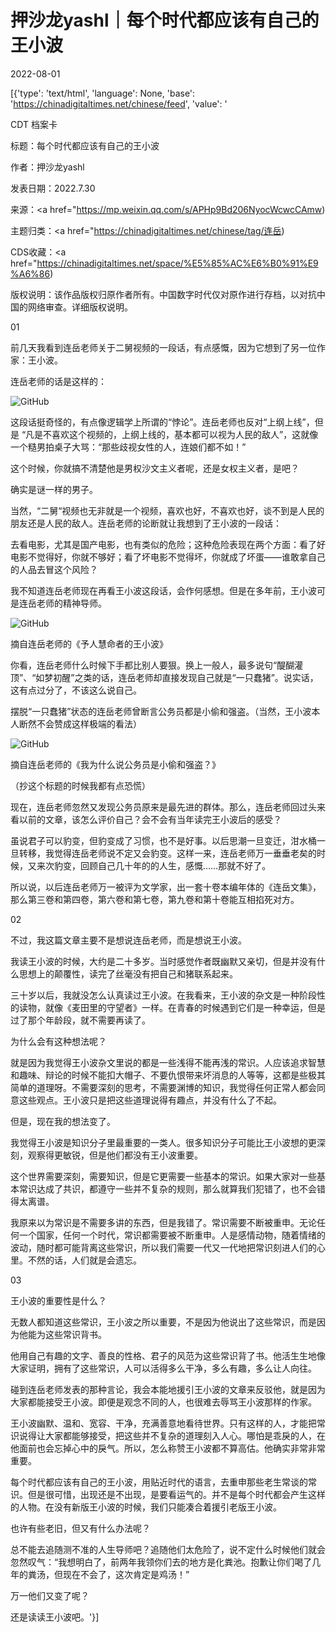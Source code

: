 # 押沙龙yashl｜每个时代都应该有自己的王小波

2022-08-01

[{'type': 'text/html', 'language': None, 'base': 'https://chinadigitaltimes.net/chinese/feed', 'value': '

CDT 档案卡

标题：每个时代都应该有自己的王小波

作者：押沙龙yashl

发表日期：2022.7.30

来源：<a href="https://mp.weixin.qq.com/s/APHp9Bd206NyocWcwcCAmw)

主题归类：<a href="https://chinadigitaltimes.net/chinese/tag/连岳)

CDS收藏：<a href="https://chinadigitaltimes.net/space/%E5%85%AC%E6%B0%91%E9%A6%86)

版权说明：该作品版权归原作者所有。中国数字时代仅对原作进行存档，以对抗中国的网络审查。详细版权说明。





01

前几天我看到连岳老师关于二舅视频的一段话，有点感慨，因为它想到了另一位作家：王小波。

连岳老师的话是这样的：

![GitHub](https://keep.cdt.media/assets/images/a/5/a55118e1/87d8a670.png)

这段话挺奇怪的，有点像逻辑学上所谓的“悖论”。连岳老师也反对“上纲上线”，但是 “凡是不喜欢这个视频的，上纲上线的，基本都可以视为人民的敌人”，这就像一个糙男拍桌子大骂：“那些歧视女性的人，连娘们都不如！”

这个时候，你就搞不清楚他是男权沙文主义者呢，还是女权主义者，是吧？

确实是谜一样的男子。

当然，“二舅“视频也无非就是一个视频，喜欢也好，不喜欢也好，谈不到是人民的朋友还是人民的敌人。连岳老师的论断就让我想到了王小波的一段话：



去看电影，尤其是国产电影，也有类似的危险；这种危险表现在两个方面：看了好电影不觉得好，你就不够好；看了坏电影不觉得坏，你就成了坏蛋——谁敢拿自己的人品去冒这个风险？



我不知道连岳老师现在再看王小波这段话，会作何感想。但是在多年前，王小波可是连岳老师的精神导师。

![GitHub](https://keep.cdt.media/assets/images/a/5/a55118e1/65fb7f9a.png)

摘自连岳老师的《予人慧命者的王小波》

你看，连岳老师什么时候下手都比别人要狠。换上一般人，最多说句“醍醐灌顶”、“如梦初醒”之类的话，连岳老师却直接发现自己就是“一只蠢猪”。说实话，这有点过分了，不该这么说自己。

摆脱“一只蠢猪”状态的连岳老师曾断言公务员都是小偷和强盗。（当然，王小波本人断然不会赞成这样极端的看法）

![GitHub](https://keep.cdt.media/assets/images/a/5/a55118e1/93428928.png)

摘自连岳老师的《我为什么说公务员是小偷和强盗？》

（抄这个标题的时候我都有点恐慌）

现在，连岳老师忽然又发现公务员原来是最先进的群体。那么，连岳老师回过头来看以前的文章，该怎么评价自己？会不会有当年读完王小波后的感受？

虽说君子可以豹变，但豹变成了习惯，也不是好事。以后思潮一旦变迁，泔水桶一旦转移，我觉得连岳老师说不定又会豹变。这样一来，连岳老师万一垂垂老矣的时候，又来次豹变，回顾自己几十年的的人生，感慨……那就不好了。

所以说，以后连岳老师万一被评为文学家，出一套十卷本编年体的《连岳文集》，那么第三卷和第四卷，第六卷和第七卷，第九卷和第十卷能互相掐死对方。

02

不过，我这篇文章主要不是想说连岳老师，而是想说王小波。

我读王小波的时候，大约是二十多岁。当时感觉作者既幽默又亲切，但是并没有什么思想上的颠覆性，读完了丝毫没有把自己和猪联系起来。

三十岁以后，我就没怎么认真读过王小波。在我看来，王小波的杂文是一种阶段性的读物，就像《麦田里的守望者》一样。在青春的时候遇到它们是一种幸运，但是过了那个年龄段，就不需要再读了。

为什么会有这种想法呢？

就是因为我觉得王小波杂文里说的都是一些浅得不能再浅的常识。人应该追求智慧和趣味、辩论的时候不能扣大帽子、不要仇恨带来坏消息的人等等，这都是些极其简单的道理呀。不需要深刻的思考，不需要渊博的知识，我觉得任何正常人都会同意这些观点。王小波只是把这些道理说得有趣点，并没有什么了不起。

但是，现在我的想法变了。

我觉得王小波是知识分子里最重要的一类人。很多知识分子可能比王小波想的更深刻，观察得更敏锐，但是他们都没有王小波重要。

这个世界需要深刻，需要知识，但是它更需要一些基本的常识。如果大家对一些基本常识达成了共识，都遵守一些并不复杂的规则，那么就算我们犯错了，也不会错得太离谱。

我原来以为常识是不需要多讲的东西，但是我错了。常识需要不断被重申。无论任何一个国家，任何一个时代，常识都需要被不断重申。人是感情动物，随着情绪的波动，随时都可能背离这些常识，所以我们需要一代又一代地把常识刻进人们的心里。不然的话，人们就是会遗忘。

03

王小波的重要性是什么？

无数人都知道这些常识，王小波之所以重要，不是因为他说出了这些常识，而是因为他能为这些常识背书。

他用自己有趣的文字、善良的性格、君子的风范为这些常识背了书。他活生生地像大家证明，拥有了这些常识，人可以活得多么干净，多么有趣，多么让人向往。

碰到连岳老师发表的那种言论，我会本能地援引王小波的文章来反驳他，就是因为大家都能接受王小波。即便是观念不同的人，也很难去辱骂王小波那样的作家。

王小波幽默、温和、宽容、干净，充满善意地看待世界。只有这样的人，才能把常识说得让大家都能够接受，把这些并不复杂的道理刻入人心。哪怕是乖戾的人，在他面前也会忘掉心中的戾气。所以，怎么称赞王小波都不算高估。他确实非常非常重要。

每个时代都应该有自己的王小波，用贴近时代的语言，去重申那些老生常谈的常识。但是很可惜，出现还是不出现，是要看运气的。并不是每个时代都会产生这样的人物。在没有新版王小波的时候，我们只能凑合着援引老版王小波。

也许有些老旧，但又有什么办法呢？

总不能去追随测不准的人生导师吧？追随他们太危险了，说不定什么时候他们就会忽然叹气：“我想明白了，前两年我领你们去的地方是化粪池。抱歉让你们喝了几年的粪汤，但现在不会了，这次肯定是鸡汤！”

万一他们又变了呢？

还是读读王小波吧。'}]